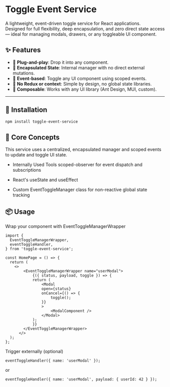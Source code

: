 # Toggle Event Service

A lightweight, event-driven toggle service for React applications.  
Designed for full flexibility, deep encapsulation, and zero direct state access — ideal for managing modals, drawers, or any toggleable UI component.

## ✨ Features

- 🔌 **Plug-and-play**: Drop it into any component.
- 🎯 **Encapsulated State**: Internal manager with no direct external mutations.
- 📡 **Event-based**: Toggle any UI component using scoped events.
- 🚫 **No Redux or context**: Simple by design, no global state libraries.
- 🧩 **Composable**: Works with any UI library (Ant Design, MUI, custom).

---

## 🚀 Installation

```bash
npm install toggle-event-service
```

## 🧠 Core Concepts

This service uses a centralized, encapsulated manager and scoped events to update and toggle UI state.

- Internally Used Tools scoped-observer for event dispatch and subscriptions

- React's useState and useEffect

- Custom EventToggleManager class for non-reactive global state tracking

## 📦 Usage

Wrap your component with EventToggleManagerWrapper

```
import {
  EventToggleManagerWrapper,
  eventToggleHandler,
} from 'toggle-event-service';

const HomePage = () => {
  return (
    <>
        <EventToggleManagerWrapper name="userModal">
            {({ status, payload, toggle }) => {
            return (
                <Modal
                open={status}
                onCancel={() => {
                    toggle();
                }}
                >
                    <ModalComponent />
                </Modal>
            );
            }}
        </EventToggleManagerWrapper>
      </>
  );
};
```

Trigger externally (optional)

```
eventToggleHandler({ name: 'userModal' });
```

or

```
eventToggleHandler({ name: 'userModal', payload: { userId: 42 } });
```
